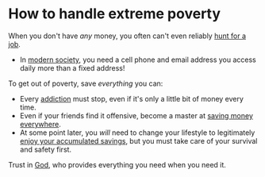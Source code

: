 
# How to handle extreme poverty

When you don't have *any* money, you often can't even reliably [hunt for a job](jobs-3_image.md).

- In [modern society](image-modern.md), you need a cell phone and email address you access daily more than a fixed address!

To get out of poverty, save *everything* you can:

- Every [addiction](addiction.md) must stop, even if it's only a little bit of money every time.
- Even if your friends find it offensive, become a master at [saving money everywhere](money-saving.md).
- At some point later, you *will* need to change your lifestyle to legitimately [enjoy your accumulated savings](fun.md), but you must take care of your survival and safety first.

Trust in [God](god.md), who provides everything you need when you need it.
